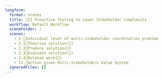 ```yaml
---
longform:
  format: scenes
  title: 👥II Proactive Testing to Lower Stakeholder Complexity
  workflow: Default Workflow
  sceneFolder: /
  scenes:
    - 2.🔄Individual level of multi-stakeholder coordination problem
    - 2.1💭Theorize solution(🔄)
    - 2.2📐Produce solution(🔄)
    - 2.3💸Evaluate solution(🔄)
    - 2.4📜Related work(🔄)
    - II.🔄Action given Multi-Stakeholders Value System
  ignoredFiles: []
---
```

